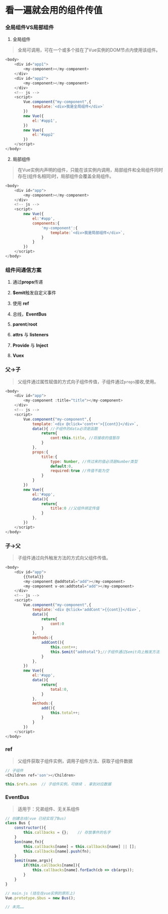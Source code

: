 # 看一遍就会用的组件传值

### 全局组件VS局部组件

1. 全局组件

> 全局可调用，可在一个或多个挂在了Vue实例的DOM节点内使用该组件。

```js
<body>
    <div id="app1">
        <my-component></my-component>
    </div>
    <div id="app2">
        <my-component></my-component>
    </div>
    <!-- js -->
    <script>
        Vue.component("my-component",{
            template:`<div>我是全局组件</div>`
        })
        new Vue({
            el:'#app1',
        })
        new Vue({
            el:'#app2'
        })
    </script>
</body>
```

2. 局部组件

> 在Vue实例内声明的组件，只能在该实例内调用，局部组件和全局组件同时存在(组件名相同)时，局部组件会覆盖全局组件。

```js
<body>
    <div id="app">
        <my-component></my-component>
    </div>
    <!-- js -->
    <script>
        new Vue({
            el:'#app',
            components:{
                'my-component':{
                    template:`<div>我是局部组件</div>`,
                }
            }
        })
    </script>
</body>
```

### 组件间通信方案

1. 通过**props**传递

2. **$emit**触发自定义事件

3. 使用 **ref**

4. 总线，**EventBus**

5. **parent**/**root**

6. **attrs** 与 **listeners**

7. **Provide** 与 **Inject**

8. **Vuex**

### 父->子

> 父组件通过属性赋值的方式向子组件传值，子组件通过`props`接收,使用。

```js
<body>
    <div id="app">
        <my-component :title="title"></my-component>
    </div>
    <!-- js -->
    <script>
        Vue.component("my-component",{
            template:`<div @click='cont++'>{{cont}}</div>`,
            data(){ //子组件的data必须是函数
                return{
                    cont:this.title, //将接收的值暂存
                }
            },
            props:{
                title:{
                    type: Number, //传过来的值必须是Number类型
                    default:0,
                    required:true //传值不能为空
                }
            }
        })
        new Vue({
            el:'#app', 
            data(){
                return{
                    title:0 //父组件绑定传值
                }
            }, 
        })
    </script>
</body>
```

### 子->父

> 子组件通过向外触发方法的方式向父组件传值。

```js
<body>
    <div id="app">
        {{total}}
        <my-component @addtotal="add"></my-component>
        <my-component v-on:addtotal="add"></my-component>
    </div>
    <!-- js -->
    <script>
        Vue.component("my-component",{
            template:`<div @click='addCont'>{{cont}}</div>`,
            data(){
                return{
                    cont:0 
                }
            },
            methods:{
                addCont(){
                    this.cont++;
                    this.$emit("addtotal");//子组件通过$emit向上触发方法
                }
            },
        })
        new Vue({
            el:'#app', 
            data(){
                return{
                    total:0, 
                }
            }, 
            methods:{
                add(){
                    this.total++;
                }
            }
        })
    </script>
</body>
```

### ref

> 父组件获取子组件实例，调用子组件方法、获取子组件数据

```js
// 子组件
<Children ref='son'></Children>

this.$refs.son  // 子组件实例，可继续 . 拿到对应数据
```

### EventBus

> 适用于：兄弟组件、无关系组件

```js
// 创建总线(vue 已经实现了Bus)
class Bus {
    constructor(){
        this.callbacks = {};    // 存放事件的名字
    }
    $on(name,fn){
        this.callbacks[name] = this.callbacks[name] || [];
        this.callbacks[name].push(fn);
    }
    $emit(name,args){
        if(this.callbacks[name]){
            this.callbacks[name].forEach(cb => cb(args));
        }
    }
}

// main.js (挂在在vue实例的原形上)
Vue.prototype.$bus = new Bus();

// 未完……

```